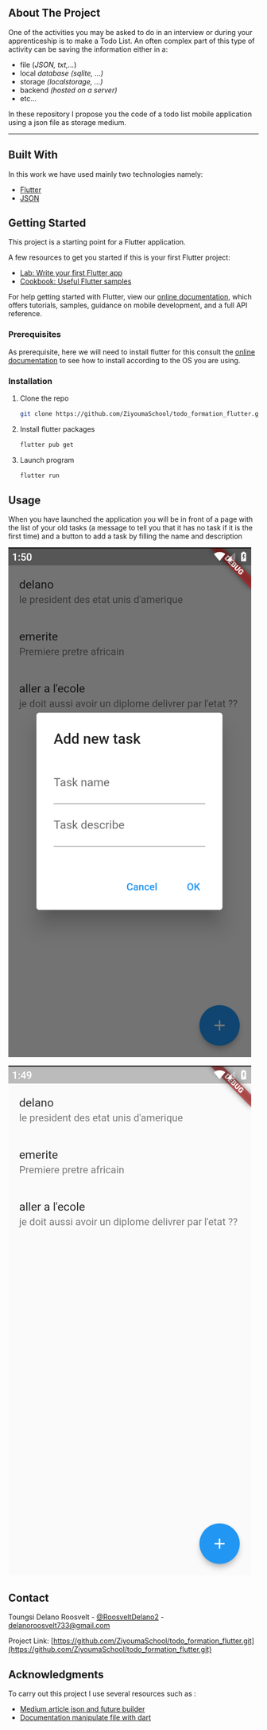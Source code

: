 <!-- ABOUT THE PROJECT -->
## About The Project


One of the activities you may be asked to do in an interview or during your apprenticeship is to make a Todo List. An often complex part of this type of activity can be saving the information either in a:
- file (*JSON, txt,...*)
- local *database (sqlite, ...)*
- storage *(localstorage, ...)*
- backend *(hosted on a server)*
- etc...


In these repository I propose you the code of a todo list mobile application using a json file as storage medium.

---



## Built With

In this work we have used mainly two technologies namely:

* [Flutter](https://flutter.dev/)
* [JSON](https://www.json.org/)


<!-- GETTING STARTED -->
## Getting Started


This project is a starting point for a Flutter application.

A few resources to get you started if this is your first Flutter project:

- [Lab: Write your first Flutter app](https://flutter.dev/docs/get-started/codelab)
- [Cookbook: Useful Flutter samples](https://flutter.dev/docs/cookbook)

For help getting started with Flutter, view our
[online documentation](https://flutter.dev/docs), which offers tutorials,
samples, guidance on mobile development, and a full API reference.

### Prerequisites

As prerequisite, here we will need to install flutter for this consult the [online documentation](https://docs.flutter.dev/get-started/install) to see how to install according to the OS you are using. 

### Installation

1. Clone the repo
   ```sh
   git clone https://github.com/ZiyoumaSchool/todo_formation_flutter.git
   ```
2. Install flutter packages
   ```sh
   flutter pub get
   ```
3. Launch program
   ```sh
   flutter run
   ```


## Usage
When you have launched the application you will be in front of a page with the list of your old tasks (a message to tell you that it has no task if it is the first time) and a button to add a task by filling the name and description

![Load add](assets/app/add.png?raw=true "Add new task")


![Load lecture](assets/app/Lecture.png?raw=true "Home list of task")


<!-- CONTACT -->
## Contact

Toungsi Delano Roosvelt - [@RoosveltDelano2](https://twitter.com/your_username) - delanoroosvelt733@gmail.com

Project Link: [https://github.com/ZiyoumaSchool/todo_formation_flutter.git](https://github.com/ZiyoumaSchool/todo_formation_flutter.git)


<!-- ACKNOWLEDGMENTS -->
## Acknowledgments

To carry out this project I use several resources such as :

* [Medium article json and future builder](https://medium.com/@dhruv.phulsundar/flutter-datatables-with-json-and-futurebuilder-bedb88472a89)
* [Documentation manipulate file with dart](https://docs.flutter.dev/cookbook/persistence/reading-writing-files)